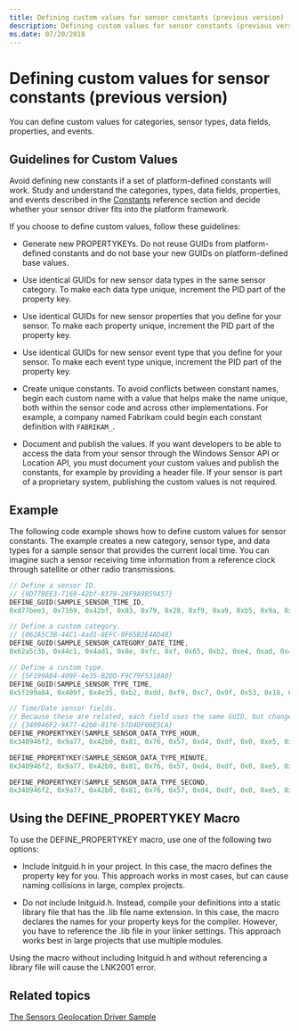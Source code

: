 ```yaml
---
title: Defining custom values for sensor constants (previous version)
description: Defining custom values for sensor constants (previous version)
ms.date: 07/20/2018
---
```


# Defining custom values for sensor constants (previous version)


You can define custom values for categories, sensor types, data fields, properties, and events.

## Guidelines for Custom Values

Avoid defining new constants if a set of platform-defined constants will work. Study and understand the categories, types, data fields, properties, and events described in the [Constants](./about-sensor-constants.md) reference section and decide whether your sensor driver fits into the platform framework.

If you choose to define custom values, follow these guidelines:

-   Generate new PROPERTYKEYs. Do not reuse GUIDs from platform-defined constants and do not base your new GUIDs on platform-defined base values.

-   Use identical GUIDs for new sensor data types in the same sensor category. To make each data type unique, increment the PID part of the property key.

-   Use identical GUIDs for new sensor properties that you define for your sensor. To make each property unique, increment the PID part of the property key.

-   Use identical GUIDs for new sensor event type that you define for your sensor. To make each event type unique, increment the PID part of the property key.

-   Create unique constants. To avoid conflicts between constant names, begin each custom name with a value that helps make the name unique, both within the sensor code and across other implementations. For example, a company named Fabrikam could begin each constant definition with `FABRIKAM_`.

-   Document and publish the values. If you want developers to be able to access the data from your sensor through the Windows Sensor API or Location API, you must document your custom values and publish the constants, for example by providing a header file. If your sensor is part of a proprietary system, publishing the custom values is not required.

## Example

The following code example shows how to define custom values for sensor constants. The example creates a new category, sensor type, and data types for a sample sensor that provides the current local time. You can imagine such a sensor receiving time information from a reference clock through satellite or other radio transmissions.

```cpp
// Define a sensor ID.
// {0D77BEE3-7169-42bf-8379-28F9A9B59A57}
DEFINE_GUID(SAMPLE_SENSOR_TIME_ID,
0xd77bee3, 0x7169, 0x42bf, 0x83, 0x79, 0x28, 0xf9, 0xa9, 0xb5, 0x9a, 0x57);

// Define a custom category.
// {062A5C3B-44C1-4ad1-8EFC-0F65B2E4AD48}
DEFINE_GUID(SAMPLE_SENSOR_CATEGORY_DATE_TIME,
0x62a5c3b, 0x44c1, 0x4ad1, 0x8e, 0xfc, 0xf, 0x65, 0xb2, 0xe4, 0xad, 0x48);

// Define a custom type.
// {5F199A84-409F-4e35-B2DD-F9C79F5318A0}
DEFINE_GUID(SAMPLE_SENSOR_TYPE_TIME,
0x5f199a84, 0x409f, 0x4e35, 0xb2, 0xdd, 0xf9, 0xc7, 0x9f, 0x53, 0x18, 0xa0);

// Time/Date sensor fields.
// Because these are related, each field uses the same GUID, but changes the PID.
// {340946F2-9A77-42b0-8176-57D4DF00E5CA}
DEFINE_PROPERTYKEY(SAMPLE_SENSOR_DATA_TYPE_HOUR,
0x340946f2, 0x9a77, 0x42b0, 0x81, 0x76, 0x57, 0xd4, 0xdf, 0x0, 0xe5, 0xca, PID_FIRST_USABLE); // PID = 2

DEFINE_PROPERTYKEY(SAMPLE_SENSOR_DATA_TYPE_MINUTE,
0x340946f2, 0x9a77, 0x42b0, 0x81, 0x76, 0x57, 0xd4, 0xdf, 0x0, 0xe5, 0xca, PID_FIRST_USABLE + 1); // PID = 3

DEFINE_PROPERTYKEY(SAMPLE_SENSOR_DATA_TYPE_SECOND,
0x340946f2, 0x9a77, 0x42b0, 0x81, 0x76, 0x57, 0xd4, 0xdf, 0x0, 0xe5, 0xca, PID_FIRST_USABLE + 2); // PID = 4
```

## Using the DEFINE\_PROPERTYKEY Macro

To use the DEFINE\_PROPERTYKEY macro, use one of the following two options:

-   Include Initguid.h in your project. In this case, the macro defines the property key for you. This approach works in most cases, but can cause naming collisions in large, complex projects.

-   Do not include Initguid.h. Instead, compile your definitions into a static library file that has the .lib file name extension. In this case, the macro declares the names for your property keys for the compiler. However, you have to reference the .lib file in your linker settings. This approach works best in large projects that use multiple modules.

Using the macro without including Initguid.h and without referencing a library file will cause the LNK2001 error.

## Related topics
[The Sensors Geolocation Driver Sample](../gnss/sensors-geolocation-driver-sample.md)
